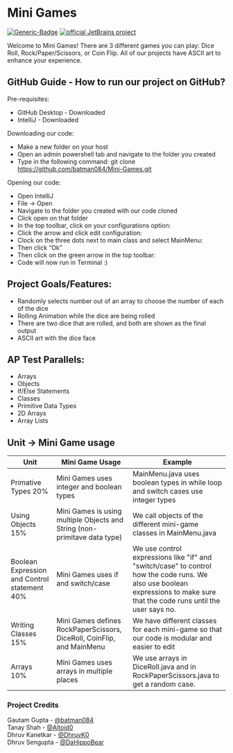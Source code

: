 # Mini Games

[![Generic-Badge](https://img.shields.io/badge/license-i--like--ya--code--g-blue)](https://shields.io/) [![official JetBrains project](http://jb.gg/badges/official.svg)](https://confluence.jetbrains.com/display/ALL/JetBrains+on+GitHub)

Welcome to Mini Games! There are 3 different games you can play: Dice Roll, Rock/Paper/Scissors, or Coin Flip. All of our projects have ASCII art to enhance your experience. 

## GitHub Guide - How to run our project on GitHub?

Pre-requisites: 
- GitHub Desktop - Downloaded
- IntelliJ - Downloaded

Downloading our code:
- Make a new folder on your host
- Open an admin powershell tab and navigate to the folder you created
- Type in the following command: 
git clone https://github.com/batman084/Mini-Games.git

Opening our code:
- Open IntelliJ
- File → Open
- Navigate to the folder you created with our code cloned
- Click open on that folder
- In the top toolbar, click on your configurations option: 
- Click the arrow and click edit configuration: 
- Clock on the three dots next to main class and select MainMenu: 
- Then click “Ok”
- Then click on the green arrow in the top toolbar: 
- Code will now run in Terminal :)


## Project Goals/Features:
* Randomly selects number out of an array to choose the number of each of the dice
* Rolling Animation while the dice are being rolled
* There are two dice that are rolled, and both are shown as the final output 
* ASCII art with the dice face
  
## AP Test Parallels:
  * Arrays
  * Objects
  * If/Else Statements
  * Classes
  * Primitive Data Types
  * 2D Arrays
  * Array Lists

## Unit -> Mini Game usage
Unit | Mini Game Usage | Example
---- | --------------- | -------
Primative Types 20% | Mini Games uses integer and boolean types | MainMenu.java uses boolean types in while loop and switch cases use integer types
Using Objects 15% | Mini Games is using multiple Objects and String (non-primitave data type) | We call objects of the different mini-game classes in MainMenu.java
Boolean Expression and Control statement 40% | Mini Games uses if and switch/case | We use control expressions like "if" and "switch/case" to control how the code runs. We also use boolean expressions to make sure that the code runs until the user says no. 
Writing Classes  15% | Mini Games defines RockPaperScissors, DiceRoll, CoinFlip, and MainMenu | We have different classes for each mini-game so that our code is modular and easier to edit
Arrays 10% | Mini Games uses arrays in multiple places | We use arrays in DiceRoll.java and in RockPaperScissors.java to get a random case. 

### Project Credits
Gautam Gupta - [@batman084](https://github.com/batman084)  
Tanay Shah - [@Altoid0](https://github.com/Altoid0)  
Dhruv Kanetkar - [@DhruvK0](https://github.com/DhruvK0)  
Dhruv Sengupta - [@DaHippoBear](https://github.com/DaHippoBear)  
